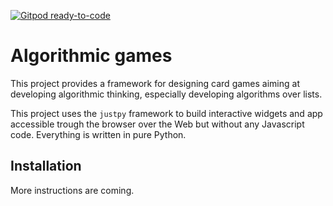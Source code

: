 [![Gitpod ready-to-code](https://img.shields.io/badge/Gitpod-ready--to--code-blue?logo=gitpod)](https://gitpod.io/#https://github.com/informatiquecsud/algo-games)

# Algorithmic games

This project provides a framework for designing card games aiming at developing
algorithmic thinking, especially developing algorithms over lists.

This project uses the `justpy` framework to build interactive widgets and app
accessible trough the browser over the Web but without any Javascript code.
Everything is written in pure Python.

## Installation

More instructions are coming.